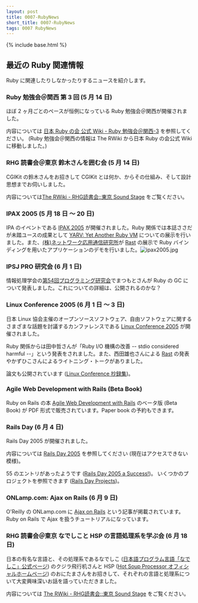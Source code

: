 ```yaml
---
layout: post
title: 0007-RubyNews
short_title: 0007-RubyNews
tags: 0007 RubyNews
---
```

{% include base.html %}


## 最近の Ruby 関連情報

Ruby に関連したりしなかったりするニュースを紹介します。

### Ruby 勉強会＠関西 第 3 回 (5 月 14 日)

ほぼ 2 ヶ月ごとのペースが恒例になっている Ruby 勉強会＠関西が開催されました。

内容については
[日本 Ruby の会 公式 Wiki - Ruby 勉強会＠関西-3](http://jp.rubyist.net/?KansaiWorkshop3)
を参照してください。
(Ruby 勉強会＠関西の情報は The RWiki から日本 Ruby の会公式 Wiki に移動しました。)

### RHG 読書会＠東京 鈴木さんを囲む会 (5 月 14 日)

CGIKit の鈴木さんをお招きして CGIKit とは何か、からその仕組み、そして設計思想までお伺いしました。

内容については[The RWiki - RHG読書会::東京 Sound Stage](http://pub.cozmixng.org/~the-rwiki/rw-cgi.rb?cmd=view;name=RHG%C6%C9%BD%F1%B2%F1%3A%3A%C5%EC%B5%FE+Sound+Stage) をご覧ください。

### IPAX 2005 (5 月 18 日 〜 20 日)

IPA のイベントである [IPAX 2005](http://www.ipa.go.jp/event/ipax2005/) が開催されました。Ruby 関係では本誌ささだが未踏ユースの成果として [YARV: Yet Another Ruby VM](http://www.atdot.net/yarv/) についての展示を行いました。また、[(株)ネットワーク応用通信研究所](http://www.netlab.jp/)が [Rast](http://www.netlab.jp/rast/) の展示で Ruby バインディングを用いたアプリケーションのデモを行いました。![ipax2005.jpg]({{site.baseurl}}/images/0007-RubyNews/ipax2005.jpg)

### IPSJ PRO 研究会 (6 月 1 日)

情報処理学会の[第54回プログラミング研究会](http://staff.aist.go.jp/h-ogawa/pro2005-1/)でまつもとさんが Ruby の GC について発表しました。これについての詳細は、公開されるのかな？

### Linux Conference 2005 (6 月 1 日 〜 3 日)

日本 Linux 協会主催のオープンソースソフトウェア、自由ソフトウェアに関するさまざまな話題を討議するカンファレンスである [Linux Conference 2005](http://lc.linux.or.jp/lc2005/) が開催されました。 

Ruby 関係からは田中哲さんが「Ruby I/O 機構の改善 -- stdio considered harmful --」という発表をされました。また、西田雄也さんによる [Rast](http://www.netlab.jp/rast/) の発表やかずひこさんによるライトニング・トークがありました。

論文も公開されています ([Linux Conference 抄録集](http://lc.linux.or.jp/paper/))。

### Agile Web Development with Rails (Beta Book)

Ruby on Rails の本
[Agile Web Development with Rails](http://www.pragmaticprogrammer.com/titles/rails/)
のベータ版 (Beta Book) が PDF 形式で販売されています。Paper book の予約もできます。

### Rails Day (6 月 4 日)

Rails Day 2005 が開催されました。

内容については [Rails Day 2005](http://railsday.com/) を参照してください (現在はアクセスできない模様)。

55 のエントリがあったようです ([Rails Day 2005 a Success!](http://developers.slashdot.org/article.pl?sid=05/06/06/1135222))。
いくつかのプロジェクトを参照できます ([Rails Day Projects](http://www.viarails.net/articles/2005/06/06/rails-day-projects))。

### ONLamp.com: Ajax on Rails (6 月 9 日)

O'Reilly の ONLamp.com に [Ajax on Rails](http://www.onlamp.com/pub/a/onlamp/2005/06/09/rails_ajax.html) という記事が掲載されています。
Ruby on Rails で Ajax を扱うチュートリアルになっています。

### RHG 読書会＠東京 なでしこと HSP の言語処理系を学ぶ会 (6 月 18 日)

日本の有名な言語と、その処理系であるなでしこ ([日本語プログラム言語「なでしこ」公式ページ](http://nadesi.com/)) のクジラ飛行机さんと HSP ([Hot Soup Processor オフィシャルホームページ](http://www.onionsoft.net/hsp/)) のおにたまさんをお招きして、それぞれの言語と処理系について大変興味深いお話を語っていただきました。

内容については [The RWiki - RHG読書会::東京 Sound Stage](http://pub.cozmixng.org/~the-rwiki/rw-cgi.rb?cmd=view;name=RHG%C6%C9%BD%F1%B2%F1%3A%3A%C5%EC%B5%FE+Sound+Stage) をご覧ください。


